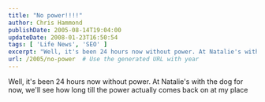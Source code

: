 ```yaml
---
title: "No power!!!!"
author: Chris Hammond
publishDate: 2005-08-14T19:04:00
updateDate: 2008-01-23T16:50:54
tags: [ 'Life News', 'SEO' ]
excerpt: "Well, it's been 24 hours now without power. At Natalie's with the dog for now, we'll see how long till the power actually comes back on&nbsp;at my..."
url: /2005/no-power  # Use the generated URL with year
---
```

Well, it's been 24 hours now without power. At Natalie's with the dog for now, we'll see how long till the power actually comes back on&nbsp;at my place
